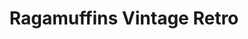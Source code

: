 ---
title: "Ragamuffins Vintage Retro"
url: /pontypool/ragamuffins-vintage-retro/
shop: furniture
---
